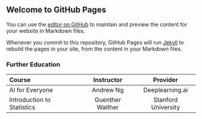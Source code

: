 ## Welcome to GitHub Pages

You can use the [editor on GitHub](https://github.com/Alex-Rogan/Alex-Rogan.github.io/edit/main/README.md) to maintain and preview the content for your website in Markdown files.

Whenever you commit to this repository, GitHub Pages will run [Jekyll](https://jekyllrb.com/) to rebuild the pages in your site, from the content in your Markdown files.

### Further Education

| Course                     | Instructor       | Provider            |
| :------------------------- | :--------------: | :-----------------: |
| AI for Everyone            | Andrew Ng        | Deeplearning.ai     |
| Introduction to Statistics | Guenther Walther | Stanford University |

